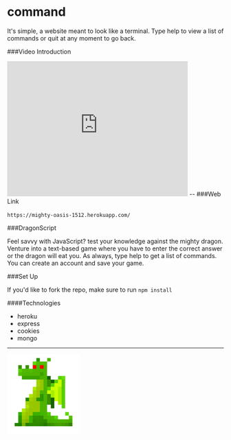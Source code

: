 # command
It's simple, a website meant to look like a terminal. Type help to view a list of commands or quit at any moment to go back.

###Video Introduction
<iframe width="420" height="315" src="https://www.youtube.com/embed/xMkXaSYo6c8" frameborder="0" allowfullscreen></iframe>
--
###Web Link

`https://mighty-oasis-1512.herokuapp.com/`

###DragonScript

Feel savvy with JavaScript? test your knowledge against the mighty dragon.
Venture into a text-based game where you have to enter the correct answer or the dragon will eat you.
As always, type help to get a list of commands. You can create an account and save your game.

###Set Up

If you'd like to fork the repo, make sure to run `npm install`

####Technologies

* heroku
* express
* cookies
* mongo

___

![](/public/images/package.png)
